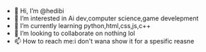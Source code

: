- 👋 Hi, I’m @hedibi
- 👀 I’m interested in Ai dev,computer science,game develepment 
- 🌱 I’m currently learning python,html,css,js,c++
- 💞️ I’m looking to collaborate on nothing lol
- 📫 How to reach me:i don't wana show it for a spesific reasne

<!---
hedibi/hedibi is a ✨ special ✨ repository because its `README.md` (this file) appears on your GitHub profile.
You can click the Preview link to take a look at your changes.
--->

